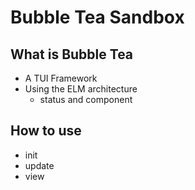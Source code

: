 # Bubble Tea Sandbox

## What is Bubble Tea
- A TUI Framework
- Using the ELM architecture
  - status and component

## How to use
- init
- update
- view
